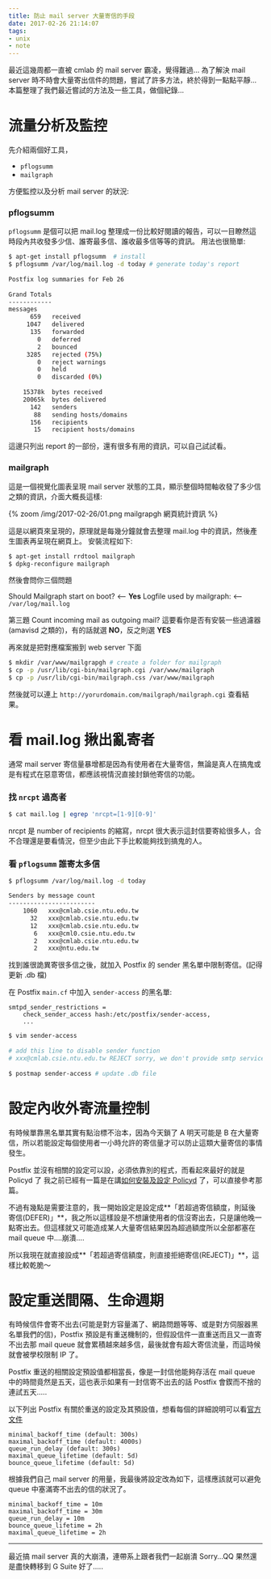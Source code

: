 ```yaml
---
title: 防止 mail server 大量寄信的手段
date: 2017-02-26 21:14:07
tags:
- unix
- note
---
```


最近這幾周都一直被 cmlab 的 mail server 霸凌，覺得難過...
為了解決 mail server 時不時會大量寄出信件的問題，嘗試了許多方法，終於得到一點點平靜...
本篇整理了我們最近嘗試的方法及一些工具，做個紀錄...


# 流量分析及監控

先介紹兩個好工具，

- `pflogsumm`
- `mailgraph`

方便監控以及分析 mail server 的狀況:

<!-- more -->

### pflogsumm

`pflogsumm` 是個可以把 mail.log 整理成一份比較好閱讀的報告，可以一目瞭然這時段內共收發多少信、誰寄最多信、誰收最多信等等的資訊。
用法也很簡單:

```bash
$ apt-get install pflogsumm  # install
$ pflogsumm /var/log/mail.log -d today # generate today's report
 
Postfix log summaries for Feb 26
 
Grand Totals
------------
messages
      659   received
     1047   delivered
      135   forwarded
        0   deferred
        2   bounced
     3285   rejected (75%)
        0   reject warnings
        0   held
        0   discarded (0%)
  
    15378k  bytes received
    20065k  bytes delivered
      142   senders
       88   sending hosts/domains
      156   recipients
       15   recipient hosts/domains
```

這邊只列出 report 的一部份，還有很多有用的資訊，可以自己試試看。



### mailgraph

這是一個視覺化圖表呈現 mail server 狀態的工具，顯示整個時間軸收發了多少信之類的資訊，介面大概長這樣:

{% zoom /img/2017-02-26/01.png mailgrapgh 網頁統計資訊 %}

這是以網頁來呈現的，原理就是每幾分鐘就會去整理 mail.log 中的資訊，然後產生圖表再呈現在網頁上。
安裝流程如下:

```bash
$ apt-get install rrdtool mailgraph
$ dpkg-reconfigure mailgraph
```

然後會問你三個問題

Should Mailgraph start on boot? <-- **Yes**
Logfile used by mailgraph: <-- `/var/log/mail.log`

第三題 Count incoming mail as outgoing mail? 這要看你是否有安裝一些過濾器 (amavisd 之類的)，有的話就選 **NO**，反之則選 **YES**

再來就是把對應檔案搬到 web server 下面

```bash
$ mkdir /var/www/mailgrapgh # create a folder for mailgraph
$ cp -p /usr/lib/cgi-bin/mailgraph.cgi /var/www/mailgraph 
$ cp -p /usr/lib/cgi-bin/mailgraph.css /var/www/mailgraph 
```

然後就可以連上 `http://yorurdomain.com/mailgraph/mailgraph.cgi` 查看結果。


# 看 mail.log 揪出亂寄者

通常 mail server 寄信量暴增都是因為有使用者在大量寄信，無論是真人在搞鬼或是有程式在惡意寄信，都應該視情況直接封鎖他寄信的功能。


### 找 `nrcpt` 過高者

```bash
$ cat mail.log | egrep 'nrcpt=[1-9][0-9]' 
```

nrcpt 是 number of recipients 的縮寫，nrcpt 很大表示這封信要寄給很多人，合不合理還是要看情況，但至少由此下手比較能夠找到搞鬼的人。

### 看 `pflogsumm` 誰寄太多信

```bash
$ pflogsumm /var/log/mail.log -d today

Senders by message count
------------------------
    1060   xxx@cmlab.csie.ntu.edu.tw
      32   xxx@cmlab.csie.ntu.edu.tw
      12   xxx@cmlab.csie.ntu.edu.tw
       6   xxx@cml0.csie.ntu.edu.tw
       2   xxx@cmlab.csie.ntu.edu.tw
       2   xxx@ntu.edu.tw
```

找到誰很詭異寄很多信之後，就加入 Postfix 的 sender 黑名單中限制寄信。(記得更新 .db 檔)

在 Postfix `main.cf` 中加入 `sender-access` 的黑名單:

```
smtpd_sender_restrictions = 
    check_sender_access hash:/etc/postfix/sender-access,
    ...
```

```bash
$ vim sender-access
 
# add this line to disable sender function
# xxx@cmlab.csie.ntu.edu.tw REJECT sorry, we don't provide smtp service for you.
 
$ postmap sender-access # update .db file
```

# 設定內收外寄流量控制

有時候單靠黑名單其實有點治標不治本，因為今天鎖了 A 明天可能是 B 在大量寄信，所以若能設定每個使用者一小時允許的寄信量才可以防止這類大量寄信的事情發生。

Postfix 並沒有相關的設定可以設，必須依靠別的程式，而看起來最好的就是 Policyd 了
我之前已經有一篇是在講[如何安裝及設定 Policyd](https://ssarcandy.tw/2016/12/24/policyd/) 了，可以直接參考那篇。

不過有幾點是需要注意的，我一開始設定是設定成**「若超過寄信額度，則延後寄信(DEFER)」**，我之所以這樣設是不想讓使用者的信沒寄出去，只是讓他晚一點寄出去。但這樣就又可能造成某人大量寄信結果因為超過額度所以全部都塞在 mail queue 中….崩潰….

所以我現在就直接設成**「若超過寄信額度，則直接拒絕寄信(REJECT)」**，這樣比較乾脆～


# 設定重送間隔、生命週期

有時候信件會寄不出去(可能是對方容量滿了、網路問題等等、或是對方伺服器黑名單我們的信)，Postfix 預設是有重送機制的，但假設信件一直重送而且又一直寄不出去那 mail queue 就會累積越來越多信，最後就會有超大寄信流量，而這時候就會被學校限制 IP 了。

Postfix 重送的相關設定預設值都相當長，像是一封信他能夠存活在 mail queue 中的時間竟然是五天，這也表示如果有一封信寄不出去的話 Postfix 會鍥而不捨的連試五天…..

以下列出 Postfix 有關於重送的設定及其預設值，想看每個的詳細說明可以看[官方文件](http://www.postfix.org/postconf.5.html)

```
minimal_backoff_time (default: 300s)
maximal_backoff_time (default: 4000s)
queue_run_delay (default: 300s)
maximal_queue_lifetime (default: 5d)
bounce_queue_lifetime (default: 5d)
```

根據我們自己 mail server 的用量，我最後將設定改為如下，這樣應該就可以避免 queue 中塞滿寄不出去的信的狀況了。

```
minimal_backoff_time = 10m
maximal_backoff_time = 30m
queue_run_delay = 10m
bounce_queue_lifetime = 2h
maximal_queue_lifetime = 2h
```


----------

最近搞 mail server 真的大崩潰，連帶系上跟者我們一起崩潰 Sorry…QQ
果然還是盡快轉移到 G Suite 好了…..

